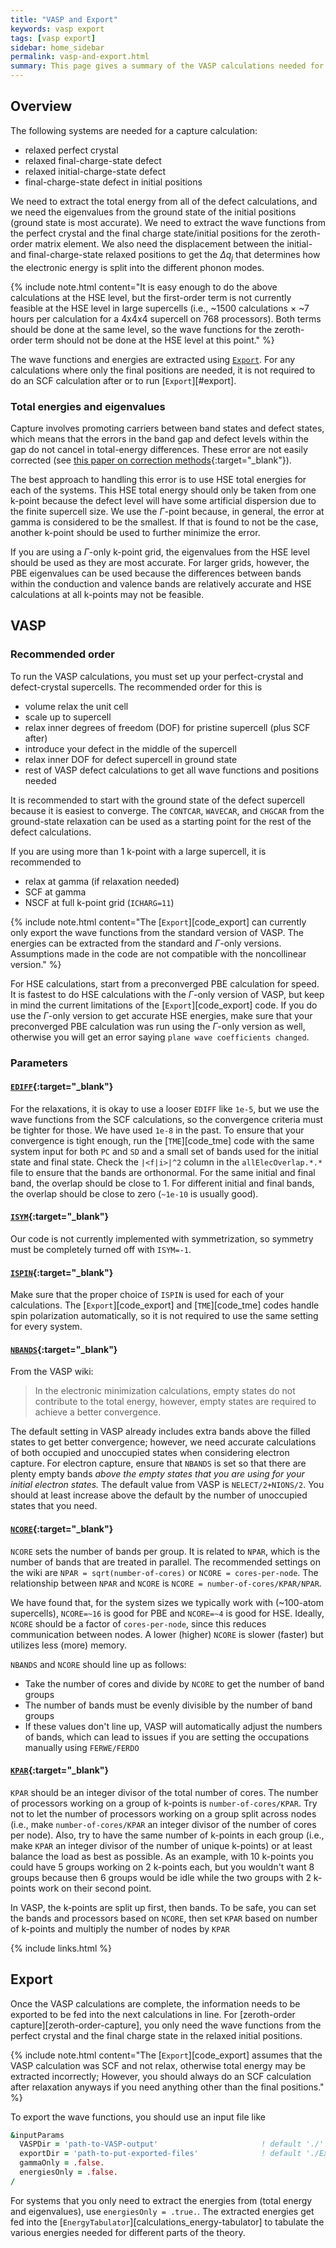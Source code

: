 ```yaml
---
title: "VASP and Export"
keywords: vasp export
tags: [vasp export]
sidebar: home_sidebar
permalink: vasp-and-export.html
summary: This page gives a summary of the VASP calculations needed for a capture calculation, including parameter specifications and tips, followed by details on how to Export those results for input into subsequent calculations.
---
```


## Overview 

The following systems are needed for a capture calculation:
* relaxed perfect crystal
* relaxed final-charge-state defect
* relaxed initial-charge-state defect 
* final-charge-state defect in initial positions

We need to extract the total energy from all of the defect calculations, and we need the eigenvalues from the ground state of the initial positions (ground state is most accurate). We need to extract the wave functions from the perfect crystal and the final charge state/initial positions for the zeroth-order matrix element. We also need the displacement between the initial- and final-charge-state relaxed positions to get the $\Delta q_j$ that determines how the electronic energy is split into the different phonon modes. 

{% include note.html content="It is easy enough to do the above calculations at the HSE level, but the first-order term is not currently feasible at the HSE level in large supercells (i.e., ~1500 calculations $\times$ ~7 hours per calculation for a 4x4x4 supercell on 768 processors). Both terms should be done at the same level, so the wave functions for the zeroth-order term should not be done at the HSE level at this point." %} 

The wave functions and energies are extracted using [`Export`](#export). For any calculations where only the final positions are needed, it is not required to do an SCF calculation after or to run [`Export`][#export].

### Total energies and eigenvalues

Capture involves promoting carriers between band states and defect states, which means that the errors in the band gap and defect levels within the gap do not cancel in total-energy differences. These error are not easily corrected (see [this paper on correction methods](https://journals.aps.org/prb/abstract/10.1103/PhysRevB.78.235104){:target="_blank"}).  

The best approach to handling this error is to use HSE total energies for each of the systems. This HSE total energy should only be taken from one k-point because the defect level will have some artificial dispersion due to the finite supercell size. We use the $\Gamma$-point because, in general, the error at gamma is considered to be the smallest. If that is found to not be the case, another k-point should be used to further minimize the error.

If you are using a $\Gamma$-only k-point grid, the eigenvalues from the HSE level should be used as they are most accurate. For larger grids, however, the PBE eigenvalues can be used because the differences between bands within the conduction and valence bands are relatively accurate and HSE calculations at all k-points may not be feasible. 

## VASP

### Recommended order

To run the VASP calculations, you must set up your perfect-crystal and defect-crystal supercells. The recommended order for this is
* volume relax the unit cell
* scale up to supercell
* relax inner degrees of freedom (DOF) for pristine supercell (plus SCF after)
* introduce your defect in the middle of the supercell
* relax inner DOF for defect supercell in ground state
* rest of VASP defect calculations to get all wave functions and positions needed

It is recommended to start with the ground state of the defect supercell because it is easiest to converge. The `CONTCAR`, `WAVECAR`, and `CHGCAR` from the ground-state relaxation can be used as a starting point for the rest of the defect calculations. 

If you are using more than 1 k-point with a large supercell, it is recommended to 
* relax at gamma (if relaxation needed)
* SCF at gamma
* NSCF at full k-point grid (`ICHARG=11`)

{% include note.html content="The [`Export`][code_export] can currently only export the wave functions from the standard version of VASP. The energies can be extracted from the standard and $\Gamma$-only versions. Assumptions made in the code are not compatible with the noncollinear version." %}

For HSE calculations, start from a preconverged PBE calculation for speed. It is fastest to do HSE calculations with the $\Gamma$-only version of VASP, but keep in mind the current limitations of the [`Export`][code_export] code. If you do use the $\Gamma$-only version to get accurate HSE energies, make sure that your preconverged PBE calculation was run using the $\Gamma$-only version as well, otherwise you will get an error saying `plane wave coefficients changed`.

### Parameters

#### [`EDIFF`](https://www.vasp.at/wiki/index.php/EDIFF){:target="_blank"}

For the relaxations, it is okay to use a looser `EDIFF` like `1e-5`, but we use the wave functions from the SCF calculations, so the convergence criteria must be tighter for those. We have used `1e-8` in the past. To ensure that your convergence is tight enough, run the [`TME`][code_tme] code with the same system input for both `PC` and `SD` and a small set of bands used for the initial state and final state. Check the `|<f|i>|^2` column in the `allElecOverlap.*.*` file to ensure that the bands are orthonormal. For the same initial and final band, the overlap should be close to 1. For different initial and final bands, the overlap should be close to zero (`~1e-10` is usually good).

#### [`ISYM`](https://www.vasp.at/wiki/index.php/ISYM){:target="_blank"}

Our code is not currently implemented with symmetrization, so symmetry must be completely turned off with `ISYM=-1`.

#### [`ISPIN`](https://www.vasp.at/wiki/index.php/ISPIN){:target="_blank"}

Make sure that the proper choice of `ISPIN` is used for each of your calculations. The [`Export`][code_export] and [`TME`][code_tme] codes handle spin polarization automatically, so it is not required to use the same setting for every system. 

#### [`NBANDS`](https://www.vasp.at/wiki/index.php/NBANDS){:target="_blank"}

From the VASP wiki:
> In the electronic minimization calculations, empty states do not contribute to the total energy, however, empty states are required to achieve a better convergence. 

The default setting in VASP already includes extra bands above the filled states to get better convergence; however, we need accurate calculations of both occupied and unoccupied states when considering electron capture. For electron capture, ensure that `NBANDS` is set so that there are plenty empty bands _above the empty states that you are using for your initial electron states._ The default value from VASP is `NELECT/2+NIONS/2`. You should at least increase above the default by the number of unoccupied states that you need.

#### [`NCORE`](https://www.vasp.at/wiki/index.php/NCORE){:target="_blank"}

`NCORE` sets the number of bands per group. It is related to `NPAR`, which is the number of bands that are treated in parallel. The recommended settings on the wiki are `NPAR = sqrt(number-of-cores)` or `NCORE = cores-per-node`. The relationship between `NPAR` and `NCORE` is `NCORE = number-of-cores/KPAR/NPAR`. 

We have found that, for the system sizes we typically work with (~100-atom supercells), `NCORE=~16` is good for PBE and `NCORE=~4` is good for HSE. Ideally, `NCORE` should be a factor of `cores-per-node`, since this reduces communication between nodes. A lower (higher) `NCORE` is slower (faster) but utilizes less (more) memory.

`NBANDS` and `NCORE` should line up as follows:
  * Take the number of cores and divide by `NCORE` to get the number of band groups
  * The number of bands must be evenly divisible by the number of band groups
  * If these values don't line up, VASP will automatically adjust the numbers of bands, which can lead to issues if you are setting the occupations manually using `FERWE/FERDO`
  
#### [`KPAR`](https://www.vasp.at/wiki/index.php/KPAR){:target="_blank"}

`KPAR` should be an integer divisor of the total number of cores. The number of processors working on a group of k-points is `number-of-cores/KPAR`. Try not to let the number of processors working on a group split across nodes (i.e., make `number-of-cores/KPAR` an integer divisor of the number of cores per node). Also, try to have the same number of k-points in each group (i.e., make `KPAR` an integer divisor of the number of unique k-points) or at least balance the load as best as possible. As an example, with 10 k-points you could have 5 groups working on 2 k-points each, but you wouldn't want 8 groups because then 6 groups would be idle while the two groups with 2 k-points work on their second point. 

In VASP, the k-points are split up first, then bands. To be safe, you can set the bands and processors based on `NCORE`, then set `KPAR` based on number of k-points and multiply the number of nodes by `KPAR`

{% include links.html %}

## Export

Once the VASP calculations are complete, the information needs to be exported to be fed into the next calculations in line. For [zeroth-order capture][zeroth-order-capture], you only need the wave functions from the perfect crystal and the final charge state in the relaxed initial positions. 

{% include note.html content="The [`Export`][code_export] assumes that the VASP calculation was SCF and not relax, otherwise total energy may be extracted incorrectly; However, you should always do an SCF calculation after relaxation anyways if you need anything other than the final positions." %}

To export the wave functions, you should use an input file like
```fortran
&inputParams
  VASPDir = 'path-to-VASP-output'                       ! default './'
  exportDir = 'path-to-put-exported-files'              ! default './Export'
  gammaOnly = .false.
  energiesOnly = .false.
/
```

For systems that you only need to extract the energies from (total energy and eigenvalues), use `energiesOnly = .true.`. The extracted energies get fed into the [`EnergyTabulator`][calculations_energy-tabulator] to tabulate the various energies needed for different parts of the theory.
